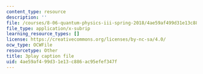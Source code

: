 ```yaml
---
content_type: resource
description: ''
file: /courses/8-06-quantum-physics-iii-spring-2018/4ae59af499d31e13c886ac95efef347f_vK7T72HPQ10.srt
file_type: application/x-subrip
learning_resource_types: []
license: https://creativecommons.org/licenses/by-nc-sa/4.0/
ocw_type: OCWFile
resourcetype: Other
title: 3play caption file
uid: 4ae59af4-99d3-1e13-c886-ac95efef347f
---
```

